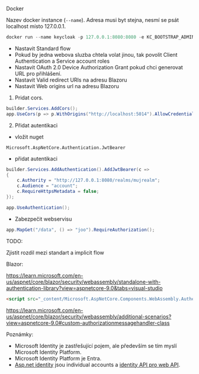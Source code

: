 Docker

Nazev docker instance (`--name`). Adresa musi byt stejna, nesmí se psát localhost místo 127.0.0.1.

```powershell
docker run --name keycloak -p 127.0.0.1:8080:8080 -e KC_BOOTSTRAP_ADMIN_USERNAME=admin -e KC_BOOTSTRAP_ADMIN_PASSWORD=admin quay.io/keycloak/keycloak:26.3.3 start-dev
```

- Nastavit Standard flow
- Pokud by jedna webova sluzba chtela volat jinou, tak povolit Client Authentication a Service account roles
- Nastavit OAuth 2.0 Device Authorization Grant pokud chci generovat URL pro přihlášení.
- Nastavit Valid redirect URIs na adresu Blazoru
- Nastavit Web origins url na adresu Blazoru


1) Pridat cors.

```csharp
builder.Services.AddCors();
app.UseCors(p => p.WithOrigins("http://localhost:5014").AllowCredentials().AllowAnyHeader().AllowAnyMethod());
```

2) Přidat autentikaci

- vložit nuget
```
Microsoft.AspNetCore.Authentication.JwtBearer
```

- přidat autentikaci
```csharp
builder.Services.AddAuthentication().AddJwtBearer(c =>
{
    c.Authority = "http://127.0.0.1:8080/realms/mujrealm";
    c.Audience = "account";
    c.RequireHttpsMetadata = false;
});

app.UseAuthentication();
```

- Zabezpečit webservisu
```csharp
app.MapGet("/data", () => "joo").RequireAuthorization();
```
TODO:

Zjistit rozdil mezi standart a implicit flow

Blazor:

https://learn.microsoft.com/en-us/aspnet/core/blazor/security/webassembly/standalone-with-authentication-library?view=aspnetcore-9.0&tabs=visual-studio

```html
<script src="_content/Microsoft.AspNetCore.Components.WebAssembly.Authentication/AuthenticationService.js"></script>
```

https://learn.microsoft.com/en-us/aspnet/core/blazor/security/webassembly/additional-scenarios?view=aspnetcore-9.0#custom-authorizationmessagehandler-class



Poznámky:
- Microsoft Identity je zastřešující pojem, ale především se tím myslí Microsoft Identity Platform.
- Microsoft Identity Platform je Entra.
- [Asp.net identity](https://learn.microsoft.com/en-us/aspnet/core/security/authentication/identity?view=aspnetcore-9.0&tabs=visual-studio) jsou individual accounts a [identity API pro web API](https://learn.microsoft.com/en-us/aspnet/core/security/authentication/identity-api-authorization?view=aspnetcore-9.0).